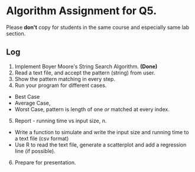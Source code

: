 # Algorithm Assignment for Q5.

Please **don't** copy for students in the same course and especially same lab section.

## Log
1. Implement Boyer Moore's String Search Algorithm. **(Done)**
2. Read a text file, and accept the pattern (string) from user.
3. Show the pattern matching in every step.
4. Run your program for different cases.
  * Best Case
  * Average Case, 
  * Worst Case, pattern is length of one *or* matched at every index.
5. Report - running time vs input size, n.
  * Write a function to simulate and write the input size and running time to a text file (csv format)
  * Use R to read the text file, generate a scatterplot and add a regression line (if possible).
6. Prepare for presentation.
